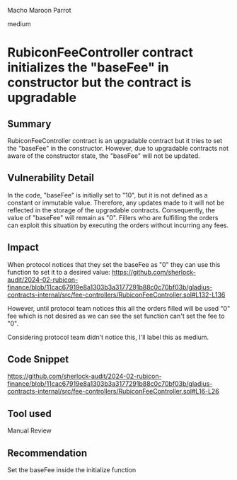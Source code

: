 Macho Maroon Parrot

medium

# RubiconFeeController contract initializes the "baseFee" in constructor but the contract is upgradable

## Summary
RubiconFeeController contract is an upgradable contract but it tries to set the "baseFee" in the constructor. However, due to upgradable contracts not aware of the constructor state, the "baseFee" will not be updated.
## Vulnerability Detail
In the code, "baseFee" is initially set to "10", but it is not defined as a constant or immutable value. Therefore, any updates made to it will not be reflected in the storage of the upgradable contracts. Consequently, the value of "baseFee" will remain as "0". Fillers who are fulfilling the orders can exploit this situation by executing the orders without incurring any fees.

## Impact
When protocol notices that they set the baseFee as "0" they can use this function to set it to a desired value:
https://github.com/sherlock-audit/2024-02-rubicon-finance/blob/11cac67919e8a1303b3a3177291b88c0c70bf03b/gladius-contracts-internal/src/fee-controllers/RubiconFeeController.sol#L132-L136

However, until protocol team notices this all the orders filled will be used "0" fee which is not desired as we can see the set function can't set the fee to "0". 

Considering protocol team didn't notice this, I'll label this as medium. 
## Code Snippet
https://github.com/sherlock-audit/2024-02-rubicon-finance/blob/11cac67919e8a1303b3a3177291b88c0c70bf03b/gladius-contracts-internal/src/fee-controllers/RubiconFeeController.sol#L16-L26
## Tool used

Manual Review

## Recommendation
Set the baseFee inside the initialize function 